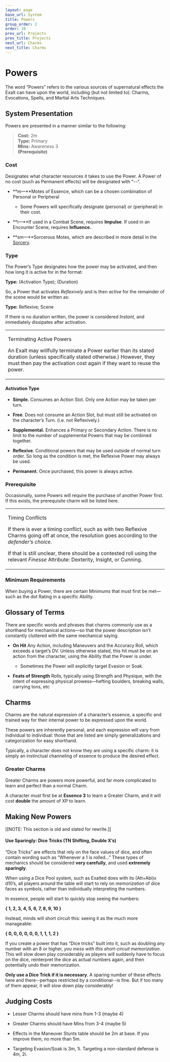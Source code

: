 ```yaml
---
layout: page
base_url: System
title: Powers
group_order: 2
order: 10
prev_url: Projects
prev_title: Projects
next_url: Charms
next_title: Charms
---
```


Powers
======

The word “Powers” refers to the various sources of supernatural effects
the Exalt can have upon the world, including (but not limited to):
Charms, Evocations, Spells, and Martial Arts Techniques.

System Presentation
-------------------

Powers are presented in a manner similar to the following:

> **Cost:** 2m  
> **Type:** Primary  
> **Mins:** Awareness 3  
> **(Prerequisite)**

### Cost

Designates what character resources it takes to use the Power. A Power
of no cost (such as Permanent effects) will be designated with “--”.

-   **m—**Motes of Essence, which can be a chosen combination of
    Personal or Peripheral

    -   Some Powers will specifically designate (personal) or
        (peripheral) in their cost.

-   **i—**If used in a Combat Scene, requires **Impulse**. If used in an
    Encounter Scene, requires **Influence.**

-   **sm—**Sorcerous Motes, which are described in more detail in the
    [<u>Sorcery</u>](/System/Sorcery_and_Necromancy/#sorcery-and-necromancy).

### Type

The Power’s Type designates how the power may be activated, and then how
long it is active for in the format:

**Type:** (Activation Type); (Duration)

So, a Power that activates *Reflexively* and is then *active* for the
remainder of the scene would be written as:

**Type:** Reflexive; Scene

If there is no duration written, the power is considered *Instant*, and
immediately dissipates after activation.

<table>
<tbody>
<tr class="odd">
<td><p>Terminating Active Powers</p>
<p>An Exalt may willfully terminate a Power earlier than its stated duration (unless specifically stated otherwise.) However, they must then pay the activation cost again if they want to reuse the power.</p></td>
</tr>
</tbody>
</table>

#### 

#### **Activation Type**

-   **Simple.** Consumes an Action Slot. Only one Action may be taken
    per turn.

-   **Free**. Does not consume an Action Slot, but must still be
    activated on the character’s Turn. (i.e. not Reflexively.)

-   **Supplemental.** Enhances a Primary or Secondary Action. There is
    no limit to the number of supplemental Powers that may be combined
    together.

-   **Reflexive**. Conditional powers that may be used outside of normal
    turn order. So long as the condition is met, the Reflexive Power may
    always be used.

-   **Permanent**. Once purchased, this power is always active.

### Prerequisite

Occasionally, some Powers will require the purchase of another Power
first. If this exists, the prerequisite charm will be listed here.

<table>
<tbody>
<tr class="odd">
<td><p>Timing Conflicts</p>
<p>If there is ever a timing conflict, such as with two Reflexive Charms going off at once, the resolution goes according to the <em>defender’s choice</em>.</p>
<p>If that is still unclear, there should be a contested roll using the relevant <em>Finesse</em> Attribute: Dexterity, Insight, or Cunning.</p></td>
</tr>
</tbody>
</table>

### Minimum Requirements

When buying a Power, there are certain Minimums that must first be
met—such as the dot Rating in a specific Ability.

Glossary of Terms
-----------------

There are specific words and phrases that charms commonly use as a
shorthand for mechanical actions—so that the power description isn’t
constantly cluttered with the same mechanical saying.

-   **On Hit** Any Action, including Maneuvers and the Accuracy Roll,
    which exceeds a target’s DV. Unless otherwise stated, this hit must
    be on an action from the character, using the Ability that the Power
    is under.

    -   Sometimes the Power will explicitly target Evasion or Soak.

-   **Feats of Strength** Rolls, typically using Strength and Physique,
    with the intent of expressing physical prowess—hefting boulders,
    breaking walls, carrying tons, etc

Charms
------

Charms are the natural expression of a character’s essence, a specific
and trained way for their internal power to be expressed upon the world.

These powers are inherently personal, and each expression will vary from
individual to individual: those that are listed are simply
generalizations and categorization for easy shorthand.

Typically, a character does not know they are using a specific charm: it
is simply an instinctual channeling of essence to produce the desired
effect.

### Greater Charms

Greater Charms are powers more powerful, and far more complicated to
learn and perfect than a normal Charm.

A character must first be at **Essence 3** to learn a Greater Charm, and
it will cost **double** the amount of XP to learn.

Making New Powers
-----------------

\[\[NOTE: This section is old and slated for rewrite.\]\]

#### Use Sparingly: Dice Tricks (TN Shifting, Double X’s)

“Dice Tricks” are effects that rely on the face values of dice, and
often contain wording such as “Whenever a 1 is rolled…” These types of
mechanics should be considered **very carefully**, and used **extremely
sparingly**.

When using a Dice Pool system, such as Exalted does with its (Att+Abi)x
d10’s, all players around the table will start to rely on *memorization*
of dice faces as symbols, rather than individually interpreting the
numbers.

In essence, people will start to quickly stop seeing the numbers:

**{ 1, 2, 3, 4, 5, 6, 7, 8, 9, 10 }**

Instead, minds will short circuit this: seeing it as the much more
manageable:

**{ 0, 0, 0, 0, 0, 0, 1, 1, 1, 2 }**

If you create a power that has “Dice tricks” built into it, such as
doubling any number with an 8 or higher, *you mess with this
short-circuit memorization*. This will slow down play considerably as
players will suddenly have to focus on the dice, reinterpret the dice as
actual numbers again, and then potentially undo their memorization.

**Only use a Dice Trick if it is necessary**. A sparing number of these
effects here and there--perhaps restricted by a conditional--is fine.
But if too many of them appear, it will slow down play considerably!

Judging Costs
-------------

-   Lesser Charms should have mins from 1-3 (maybe 4)

-   Greater Charms should have Mins from 3-4 (maybe 5)

-   Effects in the Maneuver Stunts table should be 2m at base. If you
    improve them, no more than 5m.

-   Targeting Evasion/Soak is 3m, 1i. Targeting a non-standard defense
    is 4m, 2i.
